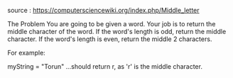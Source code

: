 source : https://computersciencewiki.org/index.php/Middle_letter

The Problem
You are going to be given a word. Your job is to return the middle character of the word. If the word's length is odd, return the middle character. If the word's length is even, return the middle 2 characters.

For example:

myString = "Torun"
...should return r, as 'r' is the middle character.

